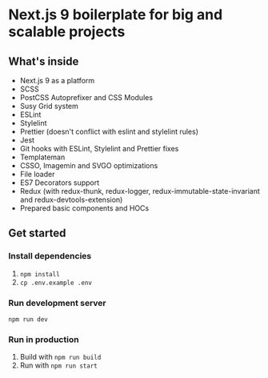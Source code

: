 # Next.js 9 boilerplate for big and scalable projects

## What's inside
- Next.js 9 as a platform
- SCSS
- PostCSS Autoprefixer and CSS Modules
- Susy Grid system
- ESLint
- Stylelint
- Prettier (doesn't conflict with eslint and stylelint rules)
- Jest
- Git hooks with ESLint, Stylelint and Prettier fixes
- Templateman
- CSSO, Imagemin and SVGO optimizations
- File loader
- ES7 Decorators support
- Redux (with redux-thunk, redux-logger, redux-immutable-state-invariant and redux-devtools-extension)
- Prepared basic components and HOCs

## Get started
### Install dependencies
1) `npm install`
2) `cp .env.example .env`

### Run development server
`npm run dev`
### Run in production
1) Build with `npm run build`
2) Run with `npm run start`